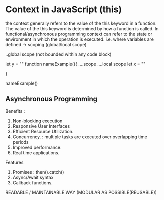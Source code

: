 # Context in JavaScript (this)
the context generally refers to the value of the this keyword in a function.
The value of the this keyword is determined by how a function is called.
In functional/asynchronous programming context can refer to the state or environment in which the operation is executed. i.e. where variables are defined -> scoping (global/local scope)

..global scope (not bounded within any code block)

let y  = "" 
function nameExample(){
   ....scope
   ....local scope
   let x = ""
   
}

nameExample()


## Asynchronous Programming 
Benefits : 
1. Non-blocking execution
2. Responsive User Interfaces
3. Efficient Resource Utilization.
4. Concurrency. : multiple tasks are executed over overlapping time periods 
5. Improved performance. 
6. Real time applications.

Features
1. Promises : then().catch()
2. Async/Await syntax 
3. Callback functions. 

READABLE / MAINTAINABLE WAY (MODULAR AS POSSIBLE(REUSABLE))